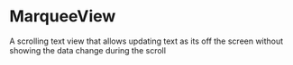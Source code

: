 # MarqueeView
A scrolling text view that allows updating text as its off the screen without showing the data change during the scroll
